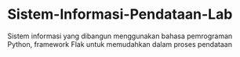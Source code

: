 # Sistem-Informasi-Pendataan-Lab
Sistem informasi yang dibangun menggunakan bahasa pemrograman Python, framework Flak untuk memudahkan dalam proses pendataan
